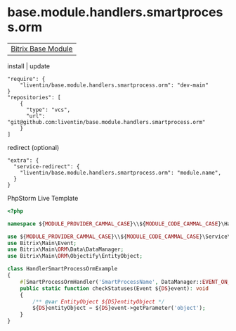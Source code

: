 # base.module.handlers.smartprocess.orm

<table>
<tr>
<td>
<a href="https://github.com/Liventin/base.module">Bitrix Base Module</a>
</td>
</tr>
</table>

install | update

```
"require": {
    "liventin/base.module.handlers.smartprocess.orm": "dev-main"
}
"repositories": [
    {
      "type": "vcs",
      "url": "git@github.com:liventin/base.module.handlers.smartprocess.orm"
    }
]
```
redirect (optional)
```
"extra": {
  "service-redirect": {
    "liventin/base.module.handlers.smartprocess.orm": "module.name",
  }
}
```

PhpStorm Live Template
```php
<?php

namespace ${MODULE_PROVIDER_CAMMAL_CASE}\\${MODULE_CODE_CAMMAL_CASE}\Handlers;

use ${MODULE_PROVIDER_CAMMAL_CASE}\\${MODULE_CODE_CAMMAL_CASE}\Service\Handlers\SmartProcessOrmHandler;
use Bitrix\Main\Event;
use Bitrix\Main\ORM\Data\DataManager;
use Bitrix\Main\ORM\Objectify\EntityObject;

class HandlerSmartProcessOrmExample
{
    #[SmartProcessOrmHandler('SmartProcessName', DataManager::EVENT_ON_BEFORE_UPDATE)]
    public static function checkStatuses(Event ${DS}event): void
    {
        /** @var EntityObject ${DS}entityObject */
        ${DS}entityObject = ${DS}event->getParameter('object');
    }
}
```